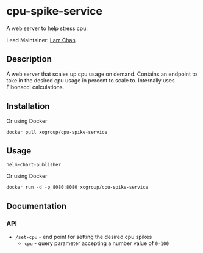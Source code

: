 # cpu-spike-service
A web server to help stress cpu.

Lead Maintainer: [Lam Chan](https://github.com/lamchakchan)

## Description
A web server that scales up cpu usage on demand.  Contains an endpoint to take in the desired cpu usage in percent to scale to.  Internally uses Fibonacci calculations.

## Installation

Or using Docker
```
docker pull xogroup/cpu-spike-service
```

## Usage

```
helm-chart-publisher
```

Or using Docker
```
docker run -d -p 8080:8080 xogroup/cpu-spike-service
```

## Documentation

### API

* `/set-cpu` - end point for setting the desired cpu spikes
  * `cpu` - query parameter accepting a number value of `0-100`


